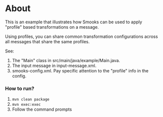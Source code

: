 About
=====

This is an example that illustrates how Smooks can be used to apply "profile" based transformations on a message.

Using profiles, you can share common transformation configurations across all messages that share the same profiles.

See:

1. The "Main" class in src/main/java/example/Main.java.
2. The input message in input-message.xml.
3. smooks-config.xml.  Pay specific attention to the "profile"
   info in the config.

### How to run?

1. `mvn clean package`
2. `mvn exec:exec`
3. Follow the command prompts